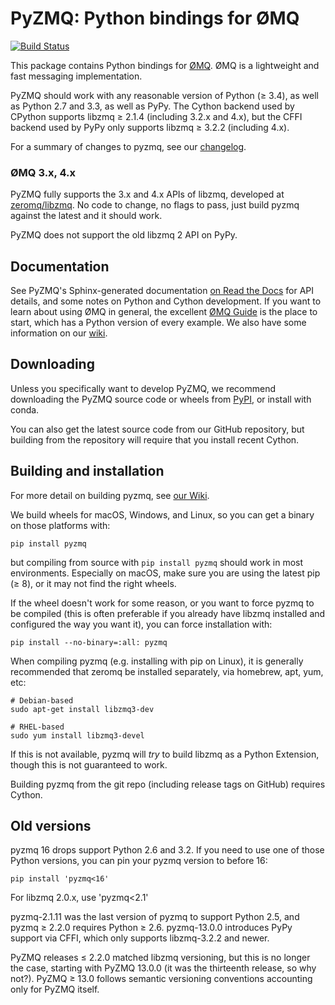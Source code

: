 # PyZMQ: Python bindings for ØMQ

[![Build Status](https://github.com/zeromq/pyzmq/actions/workflows/test.yml/badge.svg)](https://github.com/zeromq/pyzmq/actions/workflows/test.yml)

This package contains Python bindings for [ØMQ](http://www.zeromq.org).
ØMQ is a lightweight and fast messaging implementation.

PyZMQ should work with any reasonable version of Python (≥ 3.4),
as well as Python 2.7 and 3.3, as well as PyPy.
The Cython backend used by CPython supports libzmq ≥ 2.1.4 (including 3.2.x and 4.x),
but the CFFI backend used by PyPy only supports libzmq ≥ 3.2.2 (including 4.x).

For a summary of changes to pyzmq, see our
[changelog](https://pyzmq.readthedocs.io/en/latest/changelog.html).

### ØMQ 3.x, 4.x

PyZMQ fully supports the 3.x and 4.x APIs of libzmq,
developed at [zeromq/libzmq](https://github.com/zeromq/libzmq).
No code to change, no flags to pass,
just build pyzmq against the latest and it should work.

PyZMQ does not support the old libzmq 2 API on PyPy.

## Documentation

See PyZMQ's Sphinx-generated
documentation [on Read the Docs](https://pyzmq.readthedocs.io) for API
details, and some notes on Python and Cython development. If you want to
learn about using ØMQ in general, the excellent [ØMQ
Guide](http://zguide.zeromq.org/py:all) is the place to start, which has a
Python version of every example. We also have some information on our
[wiki](https://github.com/zeromq/pyzmq/wiki).

## Downloading

Unless you specifically want to develop PyZMQ, we recommend downloading
the PyZMQ source code or wheels from
[PyPI](https://pypi.io/project/pyzmq),
or install with conda.

You can also get the latest source code from our GitHub repository, but
building from the repository will require that you install recent Cython.

## Building and installation

For more detail on building pyzmq, see [our Wiki](https://github.com/zeromq/pyzmq/wiki/Building-and-Installing-PyZMQ).

We build wheels for macOS, Windows, and Linux, so you can get a binary on those platforms with:

```
pip install pyzmq
```

but compiling from source with `pip install pyzmq` should work in most environments.
Especially on macOS, make sure you are using the latest pip (≥ 8), or it may not find the right wheels.

If the wheel doesn't work for some reason, or you want to force pyzmq to be compiled
(this is often preferable if you already have libzmq installed and configured the way you want it),
you can force installation with:

```
pip install --no-binary=:all: pyzmq
```

When compiling pyzmq (e.g. installing with pip on Linux),
it is generally recommended that zeromq be installed separately,
via homebrew, apt, yum, etc:

```
# Debian-based
sudo apt-get install libzmq3-dev

# RHEL-based
sudo yum install libzmq3-devel
```

If this is not available, pyzmq will _try_ to build libzmq as a Python Extension,
though this is not guaranteed to work.

Building pyzmq from the git repo (including release tags on GitHub) requires Cython.

## Old versions

pyzmq 16 drops support Python 2.6 and 3.2.
If you need to use one of those Python versions, you can pin your pyzmq version to before 16:

```
pip install 'pyzmq<16'
```

For libzmq 2.0.x, use 'pyzmq\<2.1'

pyzmq-2.1.11 was the last version of pyzmq to support Python 2.5,
and pyzmq ≥ 2.2.0 requires Python ≥ 2.6.
pyzmq-13.0.0 introduces PyPy support via CFFI, which only supports libzmq-3.2.2 and newer.

PyZMQ releases ≤ 2.2.0 matched libzmq versioning, but this is no longer the case,
starting with PyZMQ 13.0.0 (it was the thirteenth release, so why not?).
PyZMQ ≥ 13.0 follows semantic versioning conventions accounting only for PyZMQ itself.
